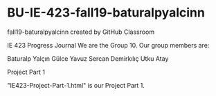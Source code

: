# BU-IE-423-fall19-baturalpyalcinn
fall19-baturalpyalcinn created by GitHub Classroom

IE 423 Progress Journal
We are the Group 10. Our group members are:

Baturalp Yalçın
Gülce Yavuz
Sercan Demirkılıç
Utku Atay

Project Part 1

"IE423-Project-Part-1.html" is our Project Part 1.
